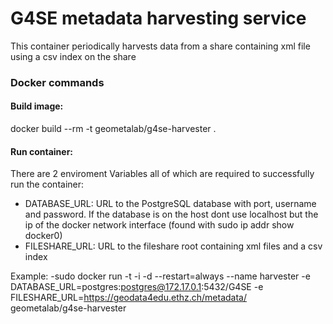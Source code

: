 # G4SE metadata harvesting service
This container periodically harvests data from a share containing xml file using a csv index on the share

### Docker commands
#### Build image:
docker build  --rm -t geometalab/g4se-harvester .

#### Run container:
There are 2 enviroment Variables all of which are required to successfully run the container:
- DATABASE_URL: URL to the PostgreSQL database with port, username and password. If the database is on the host dont use localhost but the ip of the docker network interface (found with sudo ip addr show docker0)
- FILESHARE_URL: URL to the fileshare root containing xml files and a csv index

Example:
-sudo docker run -t -i -d --restart=always --name harvester -e DATABASE_URL=postgres:postgres@172.17.0.1:5432/G4SE -e FILESHARE_URL=https://geodata4edu.ethz.ch/metadata/ geometalab/g4se-harvester